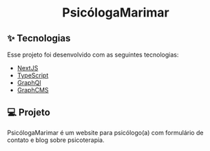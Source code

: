 <h1 align="center">PsicólogaMarimar</h1>

## ✨ Tecnologias

Esse projeto foi desenvolvido com as seguintes tecnologias:

- [NextJS](https://nextjs.org/)
- [TypeScript](https://www.typescriptlang.org/)
- [GraphQl](https://graphql.org/)
- [GraphCMS](https://graphcms.com/)

## 💻 Projeto

PsicólogaMarimar é um website para psicólogo(a) com formulário de contato e blog sobre psicoterapia.



